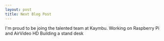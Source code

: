 ```yaml
---
layout: post
title: Next Blog Post
---
```


I'm proud to be joing the talented team at Kaymbu.
Working on Raspberry Pi and AirVideo HD
Building a stand desk